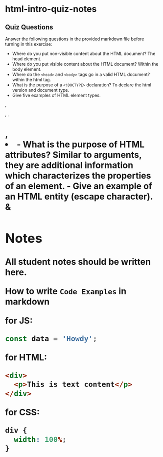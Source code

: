 # html-intro-quiz-notes

## Quiz Questions

Answer the following questions in the provided markdown file before turning in this exercise:

- Where do you put non-visible content about the HTML document?
  The head element.
- Where do you put visible content about the HTML document?
  Within the body element.
- Where do the `<head>` and `<body>` tags go in a valid HTML document?
  within the html tag.
- What is the purpose of a `<!DOCTYPE>` declaration?
  To declare the html version and document type.
- Give five examples of HTML element types.
<p>, <div>, <span>, <h1>, <li>
- What is the purpose of HTML attributes?
  Similar to arguments, they are additional information which characterizes the properties of an element.
- Give an example of an HTML entity (escape character).
  &amp;

## Notes

All student notes should be written here.

How to write `Code Examples` in markdown

for JS:

```js
const data = 'Howdy';
```

for HTML:

```html
<div>
  <p>This is text content</p>
</div>
```

for CSS:

```css
div {
  width: 100%;
}
```
